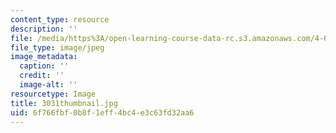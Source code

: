 ```yaml
---
content_type: resource
description: ''
file: /media/https%3A/open-learning-course-data-rc.s3.amazonaws.com/4-614-religious-architecture-and-islamic-cultures-fall-2002/6f766fbf0b8f1eff4bc4e3c63fd32aa6_3031thumbnail.jpg
file_type: image/jpeg
image_metadata:
  caption: ''
  credit: ''
  image-alt: ''
resourcetype: Image
title: 3031thumbnail.jpg
uid: 6f766fbf-0b8f-1eff-4bc4-e3c63fd32aa6
---
```

